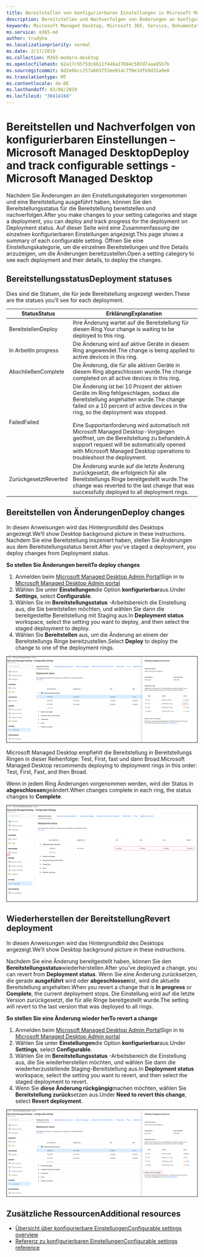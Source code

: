 ```yaml
---
title: Bereitstellen von konfigurierbaren Einstellungen in Microsoft Managed Desktop
description: Bereitstellen und Nachverfolgen von Änderungen an konfigurierbaren Einstellungen in Microsoft Managed Desktop.
keywords: Microsoft Managed Desktop, Microsoft 365, Service, Dokumentation, Deploy, Staging-Bereitstellung, konfigurierbare Einstellungen
ms.service: m365-md
author: trudyha
ms.localizationpriority: normal
ms.date: 2/17/2019
ms.collection: M365-modern-desktop
ms.openlocfilehash: 62a17c95f5dc6b11f446a27684c507d7aaa95b7b
ms.sourcegitcommit: 8d2e6bcc257a665f53ee914c7f0e1dfb9d31a9e0
ms.translationtype: MT
ms.contentlocale: de-DE
ms.lasthandoff: 03/06/2019
ms.locfileid: "30414168"
---
```

# <a name="deploy-and-track-configurable-settings---microsoft-managed-desktop"></a><span data-ttu-id="cdc19-104">Bereitstellen und Nachverfolgen von konfigurierbaren Einstellungen – Microsoft Managed Desktop</span><span class="sxs-lookup"><span data-stu-id="cdc19-104">Deploy and track configurable settings - Microsoft Managed Desktop</span></span>

<span data-ttu-id="cdc19-105">Nachdem Sie Änderungen an den Einstellungskategorien vorgenommen und eine Bereitstellung ausgeführt haben, können Sie den Bereitstellungsstatus für die Bereitstellung bereitstellen und nachverfolgen.</span><span class="sxs-lookup"><span data-stu-id="cdc19-105">After you make changes to your setting categories and stage a deployment, you can deploy and track progress for the deployment on Deployment status.</span></span> <span data-ttu-id="cdc19-106">Auf dieser Seite wird eine Zusammenfassung der einzelnen konfigurierbaren Einstellungen angezeigt.</span><span class="sxs-lookup"><span data-stu-id="cdc19-106">This page shows a summary of each configurable setting.</span></span> <span data-ttu-id="cdc19-107">Öffnen Sie eine Einstellungskategorie, um die einzelnen Bereitstellungen und Ihre Details anzuzeigen, um die Änderungen bereitzustellen.</span><span class="sxs-lookup"><span data-stu-id="cdc19-107">Open a setting category to see each deployment and their details, to deploy the changes.</span></span> 

## <a name="deployment-statuses"></a><span data-ttu-id="cdc19-108">Bereitstellungsstatus</span><span class="sxs-lookup"><span data-stu-id="cdc19-108">Deployment statuses</span></span> 

<span data-ttu-id="cdc19-109">Dies sind die Statuen, die für jede Bereitstellung angezeigt werden.</span><span class="sxs-lookup"><span data-stu-id="cdc19-109">These are the statues you’ll see for each deployment.</span></span>

<span data-ttu-id="cdc19-110">Status</span><span class="sxs-lookup"><span data-stu-id="cdc19-110">Status</span></span>  | <span data-ttu-id="cdc19-111">Erklärung</span><span class="sxs-lookup"><span data-stu-id="cdc19-111">Explanation</span></span> 
--- | --- 
<span data-ttu-id="cdc19-112">Bereitstellen</span><span class="sxs-lookup"><span data-stu-id="cdc19-112">Deploy</span></span> | <span data-ttu-id="cdc19-113">Ihre Änderung wartet auf die Bereitstellung für diesen Ring.</span><span class="sxs-lookup"><span data-stu-id="cdc19-113">Your change is waiting to be deployed to this ring.</span></span>
<span data-ttu-id="cdc19-114">In Arbeit</span><span class="sxs-lookup"><span data-stu-id="cdc19-114">In progress</span></span> | <span data-ttu-id="cdc19-115">Die Änderung wird auf aktive Geräte in diesem Ring angewendet.</span><span class="sxs-lookup"><span data-stu-id="cdc19-115">The change is being applied to active devices in this ring.</span></span> 
<span data-ttu-id="cdc19-116">Abschließen</span><span class="sxs-lookup"><span data-stu-id="cdc19-116">Complete</span></span> | <span data-ttu-id="cdc19-117">Die Änderung, die für alle aktiven Geräte in diesem Ring abgeschlossen wurde.</span><span class="sxs-lookup"><span data-stu-id="cdc19-117">The change completed on all active devices in this ring.</span></span> 
<span data-ttu-id="cdc19-118">Failed</span><span class="sxs-lookup"><span data-stu-id="cdc19-118">Failed</span></span> | <span data-ttu-id="cdc19-119">Die Änderung ist bei 10 Prozent der aktiven Geräte im Ring fehlgeschlagen, sodass die Bereitstellung angehalten wurde.</span><span class="sxs-lookup"><span data-stu-id="cdc19-119">The change failed on a 10 percent of active devices in the ring, so the deployment was stopped.</span></span><br><br> <span data-ttu-id="cdc19-120">Eine Supportanforderung wird automatisch mit Microsoft Managed Desktop-Vorgängen geöffnet, um die Bereitstellung zu behandeln.</span><span class="sxs-lookup"><span data-stu-id="cdc19-120">A support request will be automatically opened with Microsoft Managed Desktop operations to troubleshoot the deployment.</span></span> 
<span data-ttu-id="cdc19-121">Zurückgesetzt</span><span class="sxs-lookup"><span data-stu-id="cdc19-121">Reverted</span></span> | <span data-ttu-id="cdc19-122">Die Änderung wurde auf die letzte Änderung zurückgesetzt, die erfolgreich für alle Bereitstellungs Ringe bereitgestellt wurde.</span><span class="sxs-lookup"><span data-stu-id="cdc19-122">The change was reverted to the last change that was successfully deployed to all deployment rings.</span></span>

## <a name="deploy-changes"></a><span data-ttu-id="cdc19-123">Bereitstellen von Änderungen</span><span class="sxs-lookup"><span data-stu-id="cdc19-123">Deploy changes</span></span>

<span data-ttu-id="cdc19-124">In diesen Anweisungen wird das Hintergrundbild des Desktops angezeigt.</span><span class="sxs-lookup"><span data-stu-id="cdc19-124">We’ll show Desktop background picture in these instructions.</span></span> <span data-ttu-id="cdc19-125">Nachdem Sie eine Bereitstellung inszeniert haben, stellen Sie Änderungen aus dem Bereitstellungsstatus bereit.</span><span class="sxs-lookup"><span data-stu-id="cdc19-125">After you’ve staged a deployment, you deploy changes from Deployment status.</span></span> 

<span data-ttu-id="cdc19-126">**So stellen Sie Änderungen bereit**</span><span class="sxs-lookup"><span data-stu-id="cdc19-126">**To deploy changes**</span></span>

1. <span data-ttu-id="cdc19-127">Anmelden beim [Microsoft Managed Desktop Admin Portal](http://aka.ms/mwaasportal)</span><span class="sxs-lookup"><span data-stu-id="cdc19-127">Sign in to [Microsoft Managed Desktop Admin portal](http://aka.ms/mwaasportal)</span></span>
2. <span data-ttu-id="cdc19-128">Wählen Sie unter **Einstellungen**die Option **konfigurierbar**aus.</span><span class="sxs-lookup"><span data-stu-id="cdc19-128">Under **Settings**, select **Configurable**.</span></span>
3. <span data-ttu-id="cdc19-129">Wählen Sie im **Bereitstellungsstatus** -Arbeitsbereich die Einstellung aus, die Sie bereitstellen möchten, und wählen Sie dann die bereitgestellte Bereitstellung mit Staging aus.</span><span class="sxs-lookup"><span data-stu-id="cdc19-129">In **Deployment status** workspace, select the setting you want to deploy, and then select the staged deployment to deploy.</span></span>
4. <span data-ttu-id="cdc19-130">Wählen Sie **Bereitstellen** aus, um die Änderung an einem der Bereitstellungs Ringe bereitzustellen.</span><span class="sxs-lookup"><span data-stu-id="cdc19-130">Select **Deploy** to deploy the change to one of the deployment rings.</span></span>

![Bereitstellungsstatus für konfigurierbare Einstellungen (Übersicht)](images/deploy-cs-overview.png)

<span data-ttu-id="cdc19-132">Microsoft Managed Desktop empfiehlt die Bereitstellung in Bereitstellungs Ringen in dieser Reihenfolge: Test, First, fast und dann Broad.</span><span class="sxs-lookup"><span data-stu-id="cdc19-132">Microsoft Managed Desktop recommends deploying to deployment rings in this order: Test, First, Fast, and then Broad.</span></span> 

<span data-ttu-id="cdc19-133">Wenn in jedem Ring Änderungen vorgenommen werden, wird der Status in **abgeschlossen**geändert.</span><span class="sxs-lookup"><span data-stu-id="cdc19-133">When changes complete in each ring, the status changes to **Complete**.</span></span>

![Vollständige Bereitstellung von konfigurierbaren Einstellungen](images/config-setting-complete.png)

## <a name="revert-deployment"></a><span data-ttu-id="cdc19-135">Wiederherstellen der Bereitstellung</span><span class="sxs-lookup"><span data-stu-id="cdc19-135">Revert deployment</span></span>

<span data-ttu-id="cdc19-136">In diesen Anweisungen wird das Hintergrundbild des Desktops angezeigt.</span><span class="sxs-lookup"><span data-stu-id="cdc19-136">We’ll show Desktop background picture in these instructions.</span></span> 

<span data-ttu-id="cdc19-137">Nachdem Sie eine Änderung bereitgestellt haben, können Sie den **Bereitstellungsstatus**wiederherstellen.</span><span class="sxs-lookup"><span data-stu-id="cdc19-137">After you’ve deployed a change, you can revert from **Deployment status**.</span></span> <span data-ttu-id="cdc19-138">Wenn Sie eine Änderung zurücksetzen, die gerade **ausgeführt** wird oder **abgeschlossen**ist, wird die aktuelle Bereitstellung angehalten.</span><span class="sxs-lookup"><span data-stu-id="cdc19-138">When you revert a change that is **In progress** or **Complete**, the current deployment stops.</span></span> <span data-ttu-id="cdc19-139">Die Einstellung wird auf die letzte Version zurückgesetzt, die für alle Ringe bereitgestellt wurde.</span><span class="sxs-lookup"><span data-stu-id="cdc19-139">The setting will revert to the last version that was deployed to all rings.</span></span> 

<span data-ttu-id="cdc19-140">**So stellen Sie eine Änderung wieder her**</span><span class="sxs-lookup"><span data-stu-id="cdc19-140">**To revert a change**</span></span>
1. <span data-ttu-id="cdc19-141">Anmelden beim [Microsoft Managed Desktop Admin Portal](http://aka.ms/mwaasportal)</span><span class="sxs-lookup"><span data-stu-id="cdc19-141">Sign in to [Microsoft Managed Desktop Admin portal](http://aka.ms/mwaasportal)</span></span>
2. <span data-ttu-id="cdc19-142">Wählen Sie unter **Einstellungen**die Option **konfigurierbar**aus.</span><span class="sxs-lookup"><span data-stu-id="cdc19-142">Under **Settings**, select **Configurable**.</span></span>
3. <span data-ttu-id="cdc19-143">Wählen Sie im **Bereitstellungsstatus** -Arbeitsbereich die Einstellung aus, die Sie wiederherstellen möchten, und wählen Sie dann die wiederherzustellende Staging-Bereitstellung aus.</span><span class="sxs-lookup"><span data-stu-id="cdc19-143">In **Deployment status** workspace, select the setting you want to revert, and then select the staged deployment to revert.</span></span>
4. <span data-ttu-id="cdc19-144">Wenn Sie **diese Änderung rückgängig**machen möchten, wählen Sie **Bereitstellung zurück**setzen aus.</span><span class="sxs-lookup"><span data-stu-id="cdc19-144">Under **Need to revert this change**, select **Revert deployment**.</span></span>

![Konfigurierbare Einstellungen werden wiederhergestellt](images/config-setting-revert.png) 

## <a name="additional-resources"></a><span data-ttu-id="cdc19-146">Zusätzliche Ressourcen</span><span class="sxs-lookup"><span data-stu-id="cdc19-146">Additional resources</span></span>
- [<span data-ttu-id="cdc19-147">Übersicht über konfigurierbare Einstellungen</span><span class="sxs-lookup"><span data-stu-id="cdc19-147">Configurable settings overview</span></span>](config-setting-overview.md)
- [<span data-ttu-id="cdc19-148">Referenz zu konfigurierbaren Einstellungen</span><span class="sxs-lookup"><span data-stu-id="cdc19-148">Configurable settings reference</span></span>](config-setting-ref.md) 